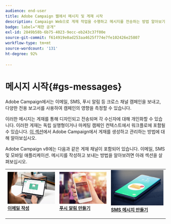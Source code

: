 ```yaml
---
audience: end-user
title: Adobe Campaign 웹에서 메시지 및 게재 시작
description: Campaign Web으로 게재 작업을 수행하고 메시지를 전송하는 방법 알아보기
badge: label="제한 공개"
exl-id: 2849b58b-6b75-4023-9ecc-eb243c37f00e
source-git-commit: f614919e0ad253aa4625f774e7fe102426e25807
workflow-type: tm+mt
source-wordcount: '131'
ht-degree: 92%

---
```


# 메시지 시작{#gs-messages}

Adobe Campaign에서는 이메일, SMS, 푸시 알림 등 크로스 채널 캠페인을 보내고, 다양한 전용 보고서를 사용하여 캠페인의 영향을 측정할 수 있습니다.

이러한 메시지는 게재를 통해 디자인되고 전송되며 각 수신자에 대해 개인화할 수 있습니다. 이러한 게재는 독립 실행형이거나 마케팅 캠페인 컨텍스트에서 워크플로에 포함될 수 있습니다. [이 섹션](gs-deliveries.md)에서 Adobe Campaign에서 게재를 생성하고 관리하는 방법에 대해 알아보십시오.

Adobe Campaign v8에는 다음과 같은 게재 채널이 포함되어 있습니다. 이메일, SMS 및 모바일 애플리케이션. 메시지를 작성하고 보내는 방법을 알아보려면 아래 섹션을 살펴보십시오.

<table style="table-layout:fixed">
    <tr style="border: 0;">
    <td>
    <a href="../email/create-email.md">
    <img alt="이메일" src="assets/do-not-localize/email.jpg">
    </a>
    <div><a href="../email/create-email.md"><strong>이메일 작성</strong>
    </div>
    <p>
    </td>
    <td>
    <a href="../push/create-push.md">
      <img alt="푸시" src="assets/do-not-localize/push.jpg">
    </a>
    <div>
    <a href="../push/gs-push.md"><strong>푸시 알림 만들기</strong></a>
    </div>
    <p>
    </td>
    <td>
    <a href="../sms/create-sms.md">
      <img alt="SMS" src="assets/do-not-localize/sms.jpg">
    </a>
    <div>
    <a href="../sms/create-sms.md"><strong>SMS 메시지 만들기</strong></a>
    </div>
    <p>
    </td>
    </tr>
    </table>


